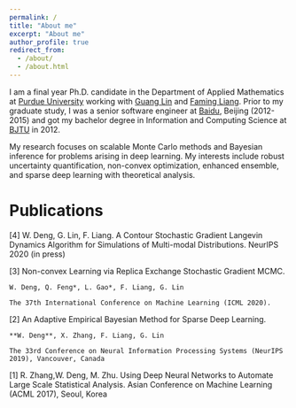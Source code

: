 ```yaml
---
permalink: /
title: "About me"
excerpt: "About me"
author_profile: true
redirect_from: 
  - /about/
  - /about.html
---
```


I am a final year Ph.D. candidate in the Department of Applied Mathematics at [Purdue University](https://www.purdue.edu/science/) working with [Guang Lin](https://www.math.purdue.edu/~lin491/) and [Faming Liang](https://www.stat.purdue.edu/~fmliang/). Prior to my graduate study, I was a senior software engineer at [Baidu](https://www.baidu.com/), Beijing (2012-2015) and got my bachelor degree in Information and Computing Science at [BJTU](https://www.bjtu.edu.cn/) in 2012.

My research focuses on scalable Monte Carlo methods and Bayesian inference for problems arising in deep learning. My interests include robust uncertainty quantification, non-convex optimization, enhanced ensemble, and sparse deep learning with theoretical analysis.




Publications
======


[4] W. Deng, G. Lin, F. Liang. A Contour Stochastic Gradient Langevin Dynamics Algorithm for Simulations of Multi-modal Distributions. NeurIPS 2020 (in press)


[3] Non-convex Learning via Replica Exchange Stochastic Gradient MCMC. 

    W. Deng, Q. Feng*, L. Gao*, F. Liang, G. Lin 

    The 37th International Conference on Machine Learning (ICML 2020).


[2] An Adaptive Empirical Bayesian Method for Sparse Deep Learning. 

    **W. Deng**, X. Zhang, F. Liang, G. Lin

    The 33rd Conference on Neural Information Processing Systems (NeurIPS 2019), Vancouver, Canada


[1] R. Zhang,W. Deng, M. Zhu. Using Deep Neural Networks to Automate Large Scale Statistical Analysis. Asian Conference on Machine Learning (ACML 2017), Seoul, Korea


